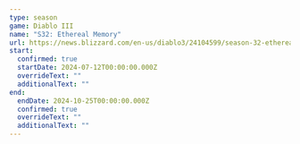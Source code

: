 ```yaml
---
type: season
game: Diablo III
name: "S32: Ethereal Memory"
url: https://news.blizzard.com/en-us/diablo3/24104599/season-32-ethereal-memory-preview
start:
  confirmed: true
  startDate: 2024-07-12T00:00:00.000Z
  overrideText: ""
  additionalText: ""
end:
  endDate: 2024-10-25T00:00:00.000Z
  confirmed: true
  overrideText: ""
  additionalText: ""
---
```

